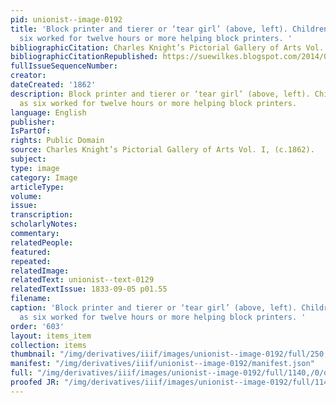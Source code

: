 ```yaml
---
pid: unionist--image-0192
title: 'Block printer and tierer or ‘tear girl’ (above, left). Children as young as
  six worked for twelve hours or more helping block printers. '
bibliographicCitation: Charles Knight’s Pictorial Gallery of Arts Vol. I, (c.1862).
bibliographicCitationRepublished: https://suewilkes.blogspot.com/2014/09/calico-print-workers.html
fullIssueSequenceNumber: 
creator: 
dateCreated: '1862'
description: Block printer and tierer or ‘tear girl’ (above, left). Children as young
  as six worked for twelve hours or more helping block printers.
language: English
publisher: 
IsPartOf: 
rights: Public Domain
source: Charles Knight’s Pictorial Gallery of Arts Vol. I, (c.1862).
subject: 
type: image
category: Image
articleType: 
volume: 
issue: 
transcription: 
scholarlyNotes: 
commentary: 
relatedPeople: 
featured: 
repeated: 
relatedImage: 
relatedText: unionist--text-0129
relatedTextIssue: 1833-09-05 p01.55
filename: 
caption: 'Block printer and tierer or ‘tear girl’ (above, left). Children as young
  as six worked for twelve hours or more helping block printers. '
order: '603'
layout: items_item
collection: items
thumbnail: "/img/derivatives/iiif/images/unionist--image-0192/full/250,/0/default.jpg"
manifest: "/img/derivatives/iiif/unionist--image-0192/manifest.json"
full: "/img/derivatives/iiif/images/unionist--image-0192/full/1140,/0/default.jpg"
proofed JR: "/img/derivatives/iiif/images/unionist--image-0192/full/1140,/0/default.jpg"
---
```

